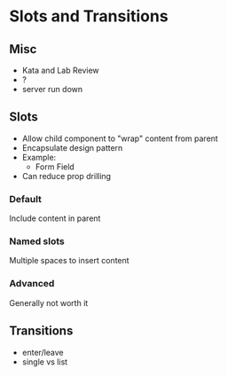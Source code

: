 Slots and Transitions
===

## Misc

* Kata and Lab Review
* ?
* server run down

## Slots

* Allow child component to "wrap" content from parent
* Encapsulate design pattern
* Example:
    * Form Field
* Can reduce prop drilling

### Default

Include content in parent

### Named slots

Multiple spaces to insert content

### Advanced

Generally not worth it

## Transitions

* enter/leave
* single vs list